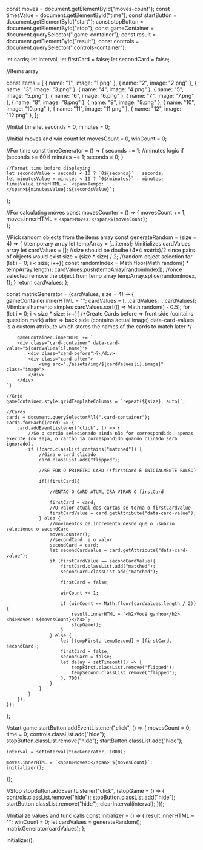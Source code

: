 const moves = document.getElementById("moves-count");
const timesValue = document.getElementById("time");
const startButton = document.getElementById("start");
const stopButton = document.getElementById("stop");
const gameContainer = document.querySelector(".game-container");
const result = document.getElementById("result");
const controls = document.querySelector(".controls-container");

let cards;
let interval;
let firstCard = false;
let secondCard = false;

//Items array

const items = [
    { name: "1", image: "1.png" },
    { name: "2", image: "2.png" },
    { name: "3", image: "3.png" },
    { name: "4", image: "4.png" },
    { name: "5", image: "5.png" },
    { name: "6", image: "6.png" },
    { name: "7", image: "7.png" },
    { name: "8", image: "8.png" },
    { name: "9", image: "9.png" },
    { name: "10", image: "10.png" },
    { name: "11", image: "11.png" },
    { name: "12", image: "12.png" },
];

//Initial time
let seconds = 0, minutes = 0;

//Initial moves and win count
let movesCount = 0, winCount = 0;

//For time
const timeGenerator = () => {
    seconds += 1;
    //minutes logic
    if (seconds >= 60){
        minutes += 1;
        seconds = 0;
    }

    //Format time before displaying
    let secondsValue = seconds < 10 ? `0${seconds}` : seconds;
    let minutesValue = minutes < 10 ? `0${minutes}` : minutes;
    timesValue.innerHTML = `<span>Tempo: </span>${minutesValue}:${secondsValue}`;
};

//For calculating moves 
const movesCounter = () => {
    movesCount += 1;
    moves.innerHTML = `<span>Moves:</span>${movesCount}`;    
};

//Pick random objects from the items array
const generateRandom = (size = 4) => {
    //temporary array
    let tempArray = [...items];
    //initializes cardValues array 
    let cardValues = [];
    //size should be doulbe (4*4 matrix)/2 since pairs of objects would exist
    size = (size * size) / 2;
    //random object selection
    for (let i = 0; i < size; i++){
        const randomIndex = Math.floor(Math.random() * tempArray.length);
        cardValues.push(tempArray[randomIndex]);
        //once selected remove the object from temp array
        tempArray.splice(randomIndex, 1);
    }
    return cardValues;
};  

const matrixGenerator = (cardValues, size = 4) => {
    gameContainer.innerHTML = "";
    cardValues = [...cardValues, ...cardValues];
    //Embaralhamento simples
    cardValues.sort(() => Math.random() - 0.5);
    for (let i = 0; i < size * size; i++){
        /*Create Cards
            before => front side (contains question mark)
            after => back side (contains actual image)
            data-card-values is a custom attribute which stores the names of the cards to match later
        */
       
        gameContainer.innerHTML += `
        <div class="card-container" data-card-value="${cardValues[i].name}">
            <div class="card-before">?</div>
            <div class="card-after">
                <img src="./assets/img/${cardValues[i].image}" class="image">
            </div>
        </div>    
    `}

    //Grid
    gameContainer.style.gridTemplateColumns = `repeat(${size}, auto)`;

    //Cards
    cards = document.querySelectorAll(".card-container");
    cards.forEach((card) => {
        card.addEventListener("click", () => {
            //Se o cartão selecionado ainda não for correspondido, apenas execute (ou seja, o cartão já correspondido quando clicado será ignorado).
            if (!card.classList.contains("matched")) {
                //Gira o card clicado
                card.classList.add("flipped");

                //SE FOR O PRIMEIRO CARD (!firstCard É INICIALMENTE FALSO)

                if(!firstCard){

                    //ENTÃO O CARD ATUAL IRÁ VIRAR O firstCard 

                    firstCard = card;
                    //O valor atual das cartas se torna o firstCardValue
                    firstCardValue = card.getAttribute("data-card-value");
                } else {
                    //movimentos de incremento desde que o usuário selecionou o secondCard
                    movesCounter();
                    //secondCard  e o valor
                    secondCard = card;
                    let secondCardValue = card.getAttribute("data-card-value");
                    if (firstCardValue == secondCardValue){
                        firstCard.classList.add("matched");
                        secondCard.classList.add("matched");
    
                        firstCard = false;
    
                        winCount += 1;
    
                        if (winCount == Math.floor(cardValues.length / 2)) {
                            result.innerHTML = `<h2>Você ganhou</h2> <h4>Moves: ${movesCount}</h4>`;
                            stopGame();
                        }
                    } else {
                        let [tempFirst, tempSecond] = [firstCard, secondCard];
                        firstCard = false;
                        secondCard = false;
                        let delay = setTimeout(() => {
                            tempFirst.classList.remove("flipped");
                            tempSecond.classList.remove("flipped");
                        }, 700);
                    }
                }
            } 
        });
    });
};

//start game
startButton.addEventListener("click", () => {
    movesCount = 0;
    time = 0;
    controls.classList.add("hide");
    stopButton.classList.remove("hide");
    startButton.classList.add("hide");

    interval = setInterval(timeGenerator, 1000);

    moves.innerHTML = `<span>Moves:</span> ${movesCount}`;
    initializer();
});

//Stop
stopButton.addEventListener("click", 
    (stopGame = () => {
    controls.classList.remove("hide");
    stopButton.classList.add("hide");
    startButton.classList.remove("hide");
    clearInterval(interval);
}));

//Initialize values and func calls
const initializer = () => {
    result.innerHTML = "";
    winCount = 0;
    let cardValues = generateRandom();
    matrixGenerator(cardValues);
};

initializer();